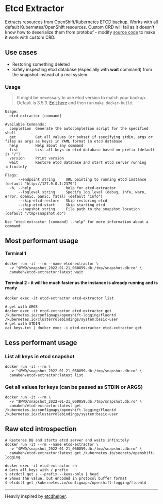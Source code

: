# Etcd Extractor

Extracts resources from OpenShift/Kubernetes ETCD backup. Works with all default Kubernetes/OpenShift resources. Custom CRD will fail as it doesn't know how to deserialize them from protobuf - modify [source code](https://github.com/camabeh/etcd-extractor/blob/master/pkg/etcd.go#L23-L27) to make it work with custom CRD.

## Use cases

* Restoring something deleted
* Safely inspecting etcd database (especially with **wait** command) from the snapshot instead of a real system

### Usage

> It might be necessary to use etcd version to match your backup. Default is 3.5.3. [Edit here](https://github.com/camabeh/etcd-extractor/blob/master/Dockerfile#L1) and then run `make docker-build`.

```
Usage:
  etcd-extractor [command]

Available Commands:
  completion  Generate the autocompletion script for the specified shell
  get         Get all values (or subset if specifying stdin, args or files as args as keys) in YAML format in etcd database
  help        Help about any command
  list        List all keys in etcd database based on prefix (default is "/")
  version     Print version
  wait        Restore etcd database and start etcd server running infinitely

Flags:
      --endpoint string     URL pointing to running etcd instance (default "http://127.0.0.1:2379")
  -h, --help                help for etcd-extractor
      --loglevel string     Specify log level (debug, info, warn, error, dpanic, panic, fatal) (default "info")
      --skip-etcd-restore   Skip restoring etcd
      --skip-etcd-start     Skip starting etcd
      --snapshot string     File path to the snapshot location (default "/tmp/snapshot.db")

Use "etcd-extractor [command] --help" for more information about a command.
```

## Most performant usage

#### Terminal 1

```shell
docker run -it --rm --name etcd-extractor \
  -v "$PWD/snapshot_2022-01-21_060859.db:/tmp/snapshot.db:ro" \
  camabeh/etcd-extractor:latest wait
```

#### Terminal 2 - it will be much faster as the instance is already running and is ready

```shell
docker exec -it etcd-extractor etcd-extractor list

# get with ARGS
docker exec -it etcd-extractor etcd-extractor get /kubernetes.io/configmaps/openshift-logging/fluentd /kubernetes.io/clusterrolebindings/system:basic-user
# get with STDIN
cat keys.txt | docker exec -i etcd-extractor etcd-extractor get
```


## Less performant usage

### List all keys in etcd snapshot

```shell
docker run -it --rm \
  -v "$PWD/snapshot_2022-01-21_060859.db:/tmp/snapshot.db:ro" \
  camabeh/etcd-extractor:latest list
```

### Get all values for keys (can be passed as STDIN or ARGS)

```shell
docker run -it --rm \
  -v "$PWD/snapshot_2022-01-21_060859.db:/tmp/snapshot.db:ro" \
  camabeh/etcd-extractor:latest get /kubernetes.io/configmaps/openshift-logging/fluentd /kubernetes.io/clusterrolebindings/system:basic-user
```

## Raw etcd introspection

```shell
# Restores DB and starts etcd server and waits infinitely
docker run -it --rm --name etcd-extractor \
  -v "$PWD/snapshot_2022-01-21_060859.db:/tmp/snapshot.db:ro" \
  camabeh/etcd-extractor:latest get /kubernetes.io/secrets/openshift-logging

docker exec -it etcd-extractor sh
# Gets all keys with / prefix
$ etcdctl get / --prefix --keys-only | head
# Shows the value, but encoded in protocol buffer format
$ etcdctl get /kubernetes.io/configmaps/openshift-logging/fluentd
```

---

Heavily inspired by [etcdhelper](https://github.com/openshift/origin/blob/master/tools/etcdhelper/etcdhelper.go).
